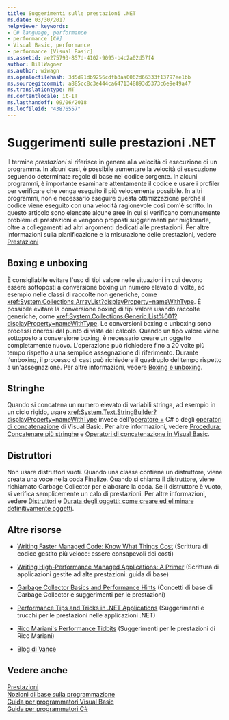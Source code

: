 ```yaml
---
title: Suggerimenti sulle prestazioni .NET
ms.date: 03/30/2017
helpviewer_keywords:
- C# language, performance
- performance [C#]
- Visual Basic, performance
- performance [Visual Basic]
ms.assetid: ae275793-857d-4102-9095-b4c2a02d57f4
author: BillWagner
ms.author: wiwagn
ms.openlocfilehash: 3d5d91db9256cdfb3aa0062d66333f13797ee1bb
ms.sourcegitcommit: a885cc8c3e444ca6471348893d5373c6e9e49a47
ms.translationtype: MT
ms.contentlocale: it-IT
ms.lasthandoff: 09/06/2018
ms.locfileid: "43876557"
---
```

# <a name="net-performance-tips"></a>Suggerimenti sulle prestazioni .NET
Il termine *prestazioni* si riferisce in genere alla velocità di esecuzione di un programma. In alcuni casi, è possibile aumentare la velocità di esecuzione seguendo determinate regole di base nel codice sorgente. In alcuni programmi, è importante esaminare attentamente il codice e usare i profiler per verificare che venga eseguito il più velocemente possibile. In altri programmi, non è necessario eseguire questa ottimizzazione perché il codice viene eseguito con una velocità ragionevole così com'è scritto. In questo articolo sono elencate alcune aree in cui si verificano comunemente problemi di prestazioni e vengono proposti suggerimenti per migliorarle, oltre a collegamenti ad altri argomenti dedicati alle prestazioni. Per altre informazioni sulla pianificazione e la misurazione delle prestazioni, vedere [Prestazioni](../../../docs/framework/performance/index.md)  
  
## <a name="boxing-and-unboxing"></a>Boxing e unboxing  
 È consigliabile evitare l'uso di tipi valore nelle situazioni in cui devono essere sottoposti a conversione boxing un numero elevato di volte, ad esempio nelle classi di raccolte non generiche, come <xref:System.Collections.ArrayList?displayProperty=nameWithType>. È possibile evitare la conversione boxing di tipi valore usando raccolte generiche, come <xref:System.Collections.Generic.List%601?displayProperty=nameWithType>. Le conversioni boxing e unboxing sono processi onerosi dal punto di vista del calcolo. Quando un tipo valore viene sottoposto a conversione boxing, è necessario creare un oggetto completamente nuovo. L'operazione può richiedere fino a 20 volte più tempo rispetto a una semplice assegnazione di riferimento. Durante l'unboxing, il processo di cast può richiedere il quadruplo del tempo rispetto a un'assegnazione. Per altre informazioni, vedere [Boxing e unboxing](~/docs/csharp/programming-guide/types/boxing-and-unboxing.md).  
  
## <a name="strings"></a>Stringhe  
 Quando si concatena un numero elevato di variabili stringa, ad esempio in un ciclo rigido, usare <xref:System.Text.StringBuilder?displayProperty=nameWithType> invece dell'[operatore +](~/docs/csharp/language-reference/operators/addition-operator.md) C# o degli [operatori di concatenazione](~/docs/visual-basic/language-reference/operators/concatenation-operators.md) di Visual Basic. Per altre informazioni, vedere [Procedura: Concatenare più stringhe](../../csharp/how-to/concatenate-multiple-strings.md) e [Operatori di concatenazione in Visual Basic](~/docs/visual-basic/programming-guide/language-features/operators-and-expressions/concatenation-operators.md).  
  
## <a name="destructors"></a>Distruttori  
 Non usare distruttori vuoti. Quando una classe contiene un distruttore, viene creata una voce nella coda Finalize. Quando si chiama il distruttore, viene richiamato Garbage Collector per elaborare la coda. Se il distruttore è vuoto, si verifica semplicemente un calo di prestazioni. Per altre informazioni, vedere [Distruttori](~/docs/csharp/programming-guide/classes-and-structs/destructors.md) e [Durata degli oggetti: come creare ed eliminare definitivamente oggetti](~/docs/visual-basic/programming-guide/language-features/objects-and-classes/object-lifetime-how-objects-are-created-and-destroyed.md).  
  
## <a name="other-resources"></a>Altre risorse  
  
-   [Writing Faster Managed Code: Know What Things Cost](https://go.microsoft.com/fwlink/?LinkId=99294) (Scrittura di codice gestito più veloce: essere consapevoli dei costi)  
  
-   [Writing High-Performance Managed Applications: A Primer](https://go.microsoft.com/fwlink/?LinkId=99295) (Scrittura di applicazioni gestite ad alte prestazioni: guida di base)  
  
-   [Garbage Collector Basics and Performance Hints](https://go.microsoft.com/fwlink/?LinkId=99296) (Concetti di base di Garbage Collector e suggerimenti per le prestazioni)  
  
-   [Performance Tips and Tricks in .NET Applications](https://go.microsoft.com/fwlink/?LinkId=99297) (Suggerimenti e trucchi per le prestazioni nelle applicazioni .NET)  

-   [Rico Mariani's Performance Tidbits](https://go.microsoft.com/fwlink/?LinkId=115679) (Suggerimenti per le prestazioni di Rico Mariani)  

-   [Blog di Vance](https://blogs.msdn.microsoft.com/vancem/)
  
## <a name="see-also"></a>Vedere anche  
 [Prestazioni](../../../docs/framework/performance/index.md)  
 [Nozioni di base sulla programmazione](https://msdn.microsoft.com/library/65c12cca-af4f-4017-886e-2dbc00a189d6)  
 [Guida per programmatori Visual Basic](../../visual-basic/programming-guide/index.md)  
 [Guida per programmatori C#](https://msdn.microsoft.com/library/ac0f23a2-6bf3-4077-be99-538ae5fd3bc5)
